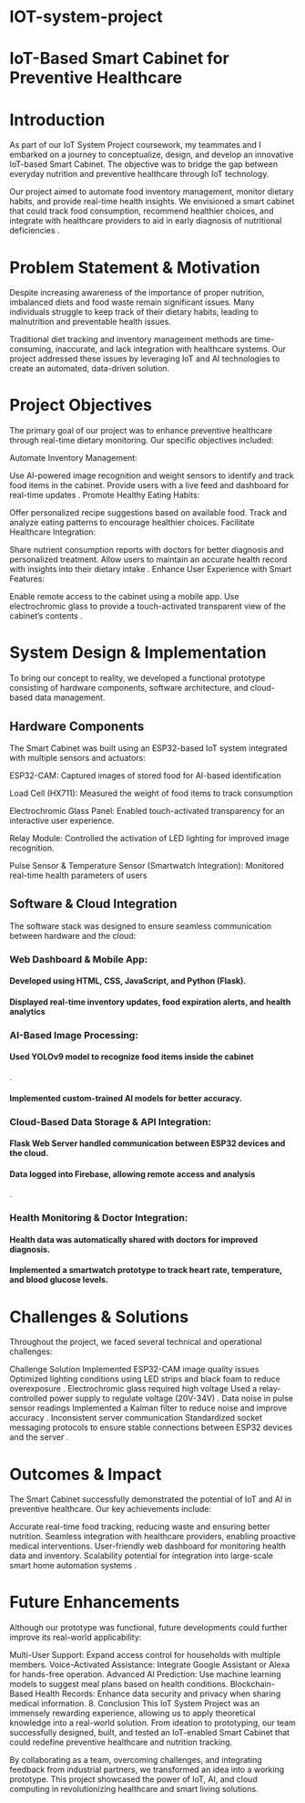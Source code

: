 # IOT-system-project

# IoT-Based Smart Cabinet for Preventive Healthcare

# Introduction
As part of our IoT System Project coursework, my teammates and I embarked on a journey to conceptualize, design, and develop an innovative IoT-based Smart Cabinet. The objective was to bridge the gap between everyday nutrition and preventive healthcare through IoT technology.

Our project aimed to automate food inventory management, monitor dietary habits, and provide real-time health insights. We envisioned a smart cabinet that could track food consumption, recommend healthier choices, and integrate with healthcare providers to aid in early diagnosis of nutritional deficiencies​
.

# Problem Statement & Motivation
Despite increasing awareness of the importance of proper nutrition, imbalanced diets and food waste remain significant issues. Many individuals struggle to keep track of their dietary habits, leading to malnutrition and preventable health issues.

Traditional diet tracking and inventory management methods are time-consuming, inaccurate, and lack integration with healthcare systems. Our project addressed these issues by leveraging IoT and AI technologies to create an automated, data-driven solution.

# Project Objectives
The primary goal of our project was to enhance preventive healthcare through real-time dietary monitoring. Our specific objectives included:

Automate Inventory Management:

Use AI-powered image recognition and weight sensors to identify and track food items in the cabinet.
Provide users with a live feed and dashboard for real-time updates​
.
Promote Healthy Eating Habits:

Offer personalized recipe suggestions based on available food.
Track and analyze eating patterns to encourage healthier choices.
Facilitate Healthcare Integration:

Share nutrient consumption reports with doctors for better diagnosis and personalized treatment.
Allow users to maintain an accurate health record with insights into their dietary intake​
.
Enhance User Experience with Smart Features:

Enable remote access to the cabinet using a mobile app.
Use electrochromic glass to provide a touch-activated transparent view of the cabinet’s contents​
.
# System Design & Implementation
To bring our concept to reality, we developed a functional prototype consisting of hardware components, software architecture, and cloud-based data management.

## Hardware Components
The Smart Cabinet was built using an ESP32-based IoT system integrated with multiple sensors and actuators:

ESP32-CAM: Captured images of stored food for AI-based identification​

Load Cell (HX711): Measured the weight of food items to track consumption​

Electrochromic Glass Panel: Enabled touch-activated transparency for an interactive user experience.

Relay Module: Controlled the activation of LED lighting for improved image recognition.

Pulse Sensor & Temperature Sensor (Smartwatch Integration): Monitored real-time health parameters of users​

## Software & Cloud Integration
The software stack was designed to ensure seamless communication between hardware and the cloud:

### Web Dashboard & Mobile App:

#### Developed using HTML, CSS, JavaScript, and Python (Flask).
#### Displayed real-time inventory updates, food expiration alerts, and health analytics​

### AI-Based Image Processing:

#### Used YOLOv9 model to recognize food items inside the cabinet​
.
#### Implemented custom-trained AI models for better accuracy.
### Cloud-Based Data Storage & API Integration:

#### Flask Web Server handled communication between ESP32 devices and the cloud.
#### Data logged into Firebase, allowing remote access and analysis​
.
### Health Monitoring & Doctor Integration:

#### Health data was automatically shared with doctors for improved diagnosis.
#### Implemented a smartwatch prototype to track heart rate, temperature, and blood glucose levels​.

# Challenges & Solutions
Throughout the project, we faced several technical and operational challenges:

Challenge	Solution Implemented
ESP32-CAM image quality issues	Optimized lighting conditions using LED strips and black foam to reduce overexposure​
.
Electrochromic glass required high voltage	Used a relay-controlled power supply to regulate voltage (20V-34V)​
.
Data noise in pulse sensor readings	Implemented a Kalman filter to reduce noise and improve accuracy​
.
Inconsistent server communication	Standardized socket messaging protocols to ensure stable connections between ESP32 devices and the server​
.
# Outcomes & Impact
The Smart Cabinet successfully demonstrated the potential of IoT and AI in preventive healthcare. Our key achievements include:

Accurate real-time food tracking, reducing waste and ensuring better nutrition.
Seamless integration with healthcare providers, enabling proactive medical interventions.
User-friendly web dashboard for monitoring health data and inventory.
Scalability potential for integration into large-scale smart home automation systems​
.
# Future Enhancements
Although our prototype was functional, future developments could further improve its real-world applicability:

Multi-User Support: Expand access control for households with multiple members.
Voice-Activated Assistance: Integrate Google Assistant or Alexa for hands-free operation.
Advanced AI Prediction: Use machine learning models to suggest meal plans based on health conditions.
Blockchain-Based Health Records: Enhance data security and privacy when sharing medical information.
8. Conclusion
This IoT System Project was an immensely rewarding experience, allowing us to apply theoretical knowledge into a real-world solution. From ideation to prototyping, our team successfully designed, built, and tested an IoT-enabled Smart Cabinet that could redefine preventive healthcare and nutrition tracking.

By collaborating as a team, overcoming challenges, and integrating feedback from industrial partners, we transformed an idea into a working prototype. This project showcased the power of IoT, AI, and cloud computing in revolutionizing healthcare and smart living solutions.

